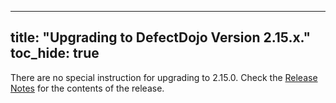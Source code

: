 
---
title: "Upgrading to DefectDojo Version 2.15.x."
toc_hide: true
---
There are no special instruction for upgrading to 2.15.0. Check the [Release Notes](https://github.com/DefectDojo/django-DefectDojo/releases/tag/2.15.0) for the contents of the release.
